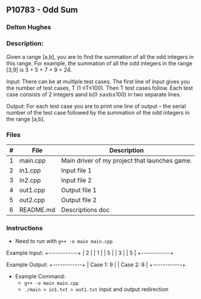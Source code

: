 ## P10783 - Odd Sum
### Delton Hughes
### Description:
Given a range [a,b], you are to find the summation of all the odd integers in this range. For example,
the summation of all the odd integers in the range [3,9] is 3 + 5 + 7 + 9 = 24.

Input:
There can be at multiple test cases. The first line of input gives you the number of test cases, T
(1 ≤T≤100). Then T test cases follow. Each test case consists of 2 integers aand b(0 ≤a≤b≤100)
in two separate lines.

Output:
For each test case you are to print one line of output – the serial number of the test case followed by
the summation of the odd integers in the range [a,b].


### Files

|   #   | File             | Description                                        |
| :---: | ---------------- | -------------------------------------------------- |
|   1   | main.cpp         | Main driver of my project that launches game.      |
|   2   | in1.cpp          | Input file 1      |
|   3   | in2.cpp          | Input file 2      |
|   4   | out1.cpp         | Output file 1      |
|   5   | out2.cpp         | Output file 2   |
|   6   | README.md         | Descriptions doc   |

### Instructions

- Need to run with `g++ -o main main.cpp`


Example Input: 
+------------+
|   2        |
|   1        |
|   5        |
|   3        |
|   5        |
+------------+

Example Output: 
+------------+
| Case 1:  9 |
| Case 2:  8 |
+------------+

- Example Command:
    - `g++ -o main main.cpp`
    - `./main < in1.txt > out1.txt` input and output redirection
